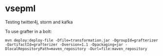 # vsepml
Testing twitter4j, storm and kafka

To use grafter in a bolt:

``mvn deploy:deploy-file -Dfile=transformation.jar -DgroupId=grafterizer -DartifactId=grafterizer -Dversion=1.1 -Dpackaging=jar -DlocalRepositoryPath=maven_repository -Durl=file:maven_repository``



